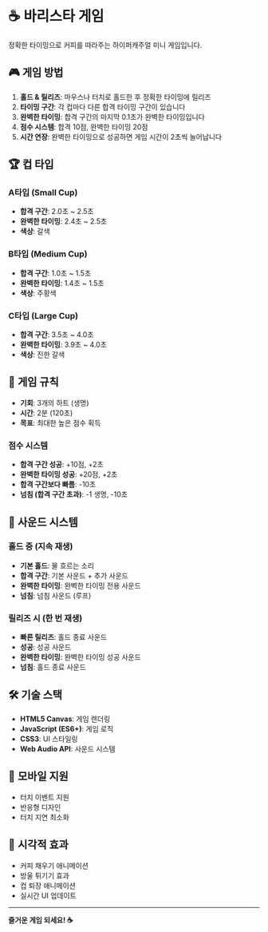 # ☕ 바리스타 게임

정확한 타이밍으로 커피를 따라주는 하이퍼캐주얼 미니 게임입니다.

## 🎮 게임 방법

1. **홀드 & 릴리즈**: 마우스나 터치로 홀드한 후 정확한 타이밍에 릴리즈
2. **타이밍 구간**: 각 컵마다 다른 합격 타이밍 구간이 있습니다
3. **완벽한 타이밍**: 합격 구간의 마지막 0.1초가 완벽한 타이밍입니다
4. **점수 시스템**: 합격 10점, 완벽한 타이밍 20점
5. **시간 연장**: 완벽한 타이밍으로 성공하면 게임 시간이 2초씩 늘어납니다

## 🏆 컵 타입

### A타입 (Small Cup)
- **합격 구간**: 2.0초 ~ 2.5초
- **완벽한 타이밍**: 2.4초 ~ 2.5초
- **색상**: 갈색

### B타입 (Medium Cup)
- **합격 구간**: 1.0초 ~ 1.5초
- **완벽한 타이밍**: 1.4초 ~ 1.5초
- **색상**: 주황색

### C타입 (Large Cup)
- **합격 구간**: 3.5초 ~ 4.0초
- **완벽한 타이밍**: 3.9초 ~ 4.0초
- **색상**: 진한 갈색

## 🎯 게임 규칙

- **기회**: 3개의 하트 (생명)
- **시간**: 2분 (120초)
- **목표**: 최대한 높은 점수 획득

### 점수 시스템
- **합격 구간 성공**: +10점, +2초
- **완벽한 타이밍 성공**: +20점, +2초
- **합격 구간보다 빠름**: -10초
- **넘침 (합격 구간 초과)**: -1 생명, -10초

## 🎵 사운드 시스템

### 홀드 중 (지속 재생)
- **기본 홀드**: 물 흐르는 소리
- **합격 구간**: 기본 사운드 + 추가 사운드
- **완벽한 타이밍**: 완벽한 타이밍 전용 사운드
- **넘침**: 넘침 사운드 (루프)

### 릴리즈 시 (한 번 재생)
- **빠른 릴리즈**: 홀드 종료 사운드
- **성공**: 성공 사운드
- **완벽한 타이밍**: 완벽한 타이밍 성공 사운드
- **넘침**: 홀드 종료 사운드

## 🛠️ 기술 스택

- **HTML5 Canvas**: 게임 렌더링
- **JavaScript (ES6+)**: 게임 로직
- **CSS3**: UI 스타일링
- **Web Audio API**: 사운드 시스템

## 📱 모바일 지원

- 터치 이벤트 지원
- 반응형 디자인
- 터치 지연 최소화

## 🎨 시각적 효과

- 커피 채우기 애니메이션
- 방울 튀기기 효과
- 컵 퇴장 애니메이션
- 실시간 UI 업데이트

---

**즐거운 게임 되세요! ☕**
